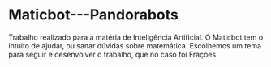 # Maticbot---Pandorabots
Trabalho realizado para a matéria de Inteligência Artificial. O Maticbot tem o intuito de ajudar, ou sanar dúvidas sobre matemática. Escolhemos um tema para seguir e desenvolver o trabalho, que no caso foi Frações.
